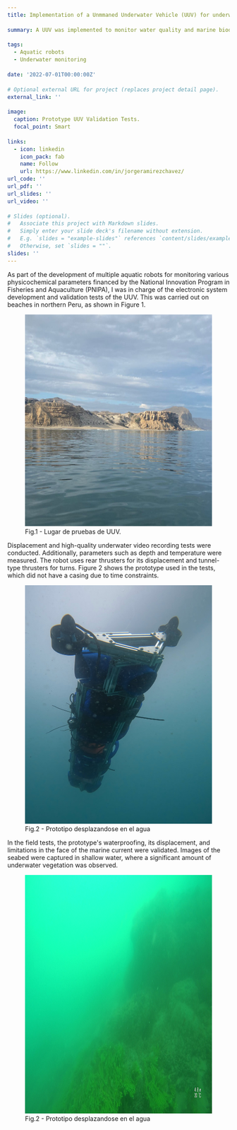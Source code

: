 ```yaml
---
title: Implementation of a Unmmaned Underwater Vehicle (UUV) for underwater inspection on the Peruvian coast.

summary: A UUV was implemented to monitor water quality and marine biodiversity on the seabed of the Peruvian coast.

tags:
  - Aquatic robots
  - Underwater monitoring

date: '2022-07-01T00:00:00Z'

# Optional external URL for project (replaces project detail page).
external_link: ''

image:
  caption: Prototype UUV Validation Tests.
  focal_point: Smart

links:
  - icon: linkedin
    icon_pack: fab
    name: Follow
    url: https://www.linkedin.com/in/jorgeramirezchavez/
url_code: ''
url_pdf: ''
url_slides: ''
url_video: ''

# Slides (optional).
#   Associate this project with Markdown slides.
#   Simply enter your slide deck's filename without extension.
#   E.g. `slides = "example-slides"` references `content/slides/example-slides.md`.
#   Otherwise, set `slides = ""`.
slides: ''
---
```



As part of the development of multiple aquatic robots for monitoring various physicochemical parameters financed by the National Innovation Program in Fisheries and Aquaculture (PNIPA), I was in charge of the electronic system development and validation tests of the UUV. This was carried out on beaches in northern Peru, as shown in Figure 1.

<figure>
  <img src= pruebas.png width= 480 height= 480 >
  <figcaption>Fig.1 - Lugar de pruebas de UUV.</figcaption>
</figure>

Displacement and high-quality underwater video recording tests were conducted. Additionally, parameters such as depth and temperature were measured. The robot uses rear thrusters for its displacement and tunnel-type thrusters for turns. Figure 2 shows the prototype used in the tests, which did not have a casing due to time constraints.

<figure>
  <img src= UUV.png width= 540 height= 540 >
  <figcaption>Fig.2 - Prototipo desplazandose en el agua </figcaption>
</figure>

In the field tests, the prototype's waterproofing, its displacement, and limitations in the face of the marine current were validated. Images of the seabed were captured in shallow water, where a significant amount of underwater vegetation was observed.

<figure>
  <img src= fondo.jpg width= 540 height= 540 >
  <figcaption>Fig.2 - Prototipo desplazandose en el agua </figcaption>
</figure>